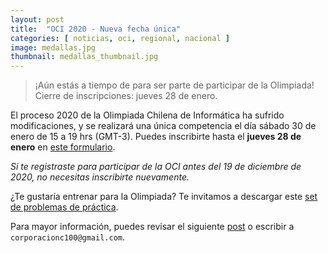 ```yaml
---
layout: post
title:  "OCI 2020 - Nueva fecha única"
categories: [ noticias, oci, regional, nacional ]
image: medallas.jpg
thumbnail: medallas_thumbnail.jpg
---
```


> ¡Aún estás a tiempo de para ser parte de participar de la Olimpiada! Cierre de inscripciones: jueves 28 de enero.

El proceso 2020 de la Olimpiada Chilena de Informática ha sufrido modificaciones, y se realizará una única competencia el día sábado 30 de enero de 15 a 19 hrs (GMT-3). Puedes inscribirte hasta el **jueves 28 de enero** en [este formulario](https://bit.ly/OCI2020).

*Si te registraste para participar de la OCI antes del 19 de diciembre de 2020, no necesitas inscribirte nuevamente.*

¿Te gustaría entrenar para la Olimpiada? Te invitamos a descargar este [set de problemas de práctica](https://www.olimpiada-informatica.cl/resultados/2020/problemset_2020_practica.pdf).

Para mayor información, puedes revisar el siguiente [post](https://www.olimpiada-informatica.cl/noticias/oci/regional/2020/10/15/inscripciones-oci-2020.html) o escribir a `corporacionc100@gmail.com`.

